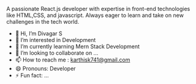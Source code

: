 A passionate React.js developer with expertise in front-end technologies like HTML,CSS, and javascript. Always eager to learn and take on new challenges in the tech world.


- 👋 Hi, I’m  Divagar S
- 👀 I’m interested in Development
- 🌱 I’m currently learning Mern Stack Development
- 💞️ I’m looking to collaborate on ...
- 📫 How to reach me : karthisk741@gmail.com
- 😄 Pronouns: Developer
- ⚡ Fun fact: ...

<!---
Divagar749/Divagar749 is a ✨ special ✨ repository because its `README.md` (this file) appears on your GitHub profile.
You can click the Preview link to take a look at your changes.
--->
